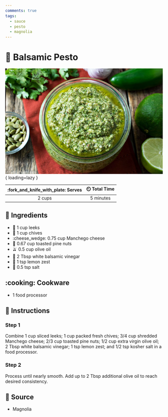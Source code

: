 ```yaml
---
comments: true
tags:
  - sauce
  - pesto
  - magnolia
---
```

# :herb: Balsamic Pesto

![Balsamic Pesto](../../assets/images/balsamic-pesto.jpg){ loading=lazy }

| :fork_and_knife_with_plate: Serves | :timer_clock: Total Time |
|:----------------------------------:|:-----------------------: |
| 2 cups | 5 minutes |

## :salt: Ingredients

- :leafy_green: 1 cup leeks
- :seedling: 1 cup chives
- :cheese_wedge: 0.75 cup Manchego cheese
- :chestnut: 0.67 cup toasted pine nuts
- :olive: 0.5 cup olive oil
- :sake: 2 Tbsp white balsamic vinegar
- :lemon: 1 tsp lemon zest
- :salt: 0.5 tsp salt

## :cooking: Cookware

- 1 food processor

## :pencil: Instructions

### Step 1

Combine 1 cup sliced leeks; 1 cup packed fresh chives; 3/4 cup shredded Manchego cheese; 2/3 cup toasted pine nuts; 1/2
cup extra virgin olive oil; 2 Tbsp white balsamic vinegar; 1 tsp lemon zest; and 1/2 tsp kosher salt in a food
processor.

### Step 2

Process until nearly smooth. Add up to 2 Tbsp additional olive oil to reach desired consistency.

## :link: Source

- Magnolia
